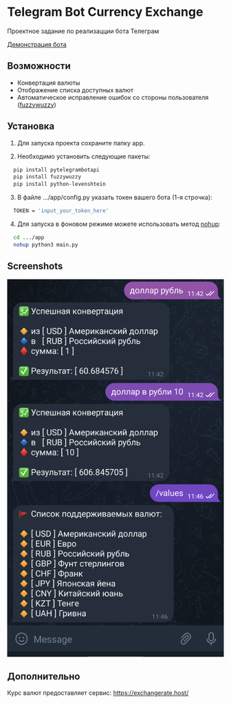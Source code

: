 
# Telegram Bot Currency Exchange

Проектное задание по реализацции бота Телеграм

[Демонстрация бота](https://t.me/exchange_trades_test_bot)
## Возможности

- Конвертация валюты
- Отображение списка доступных валют
- Автоматическое исправление ошибок со стороны пользователя ([fuzzywuzzy](https://pypi.org/project/fuzzywuzzy/))


## Установка

1. Для запуска проекта сохраните папку app.

2. Необходимо установить следующие пакеты:

```bash
  pip install pytelegrambotapi
  pip install fuzzywuzzy
  pip install python-levenshtein
```

3. В файле .../app/config.py указать токен вашего бота (1-я строчка):

```bash
  TOKEN = 'input_your_token_here'
```

4. Для запуска в фоновом режиме можете использовать метод [nohup](https://janakiev.com/blog/python-background/):
```bash
  cd .../app
  nohup python3 main.py
```
## Screenshots

![App Screenshot](https://github.com/NShilko/currency_exchange_telebot/blob/main/screenshot/main.png?raw=true)


## Дополнительно

Курс валют предоставляет сервис: https://exchangerate.host/

